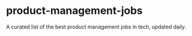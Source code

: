 # product-management-jobs
A curated list of the best product management jobs in tech, updated daily.
